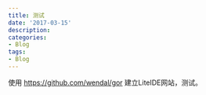 ```yaml
---
title: 测试
date: '2017-03-15'
description:
categories:
- Blog
tags:
- Blog
---
```


使用 <https://github.com/wendal/gor> 建立LiteIDE网站，测试。